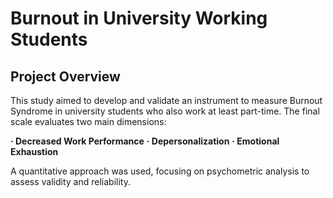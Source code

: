 # Burnout in University Working Students
## Project Overview
This study aimed to develop and validate an instrument to measure Burnout Syndrome in university students who also work at least part-time. The final scale evaluates two main dimensions:

**· Decreased Work Performance**
**· Depersonalization**
**· Emotional Exhaustion**

A quantitative approach was used, focusing on psychometric analysis to assess validity and reliability.

